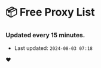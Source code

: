 # :package: Free Proxy List
### Updated every 15 minutes.

- Last updated: `2024-08-03 07:18`

:heart:
